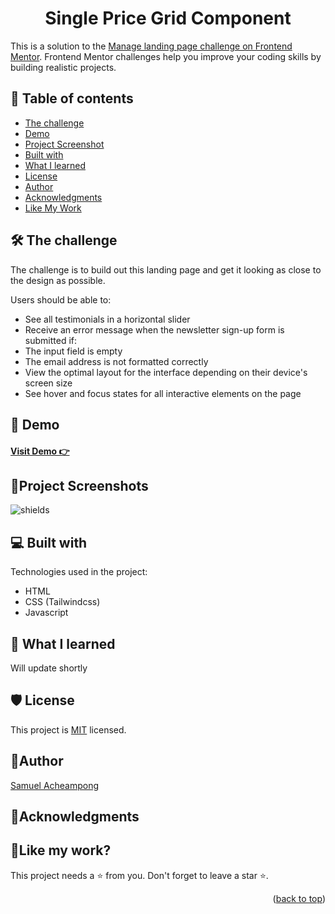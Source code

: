 <a name="readme-top"></a>
<h1 align="center">Single Price Grid Component</h1>

This is a solution to the [Manage landing page challenge on Frontend Mentor](https://www.frontendmentor.io/challenges/manage-landing-page-SLXqC6P5). Frontend Mentor challenges help you improve your coding skills by building realistic projects. 


## 📝 Table of contents

  - [The challenge](#the-challenge)
  - [Demo](#demo)
  - [Project Screenshot](#screenshot)
  - [Built with](#built-with)
  - [What I learned](#what-i-learned)
  - [License](#license)
  - [Author](#author)
  - [Acknowledgments](#acknowledgments)
  - [Like My Work](#like-my-work)

## 🛠 The challenge <a id="the-challenge"></a>

The challenge is to build out this landing page and get it looking as close to the design as possible.

Users should be able to:

- See all testimonials in a horizontal slider
- Receive an error message when the newsletter sign-up form is submitted if:
- The input field is empty
- The email address is not formatted correctly
- View the optimal layout for the interface depending on their device's screen size
- See hover and focus states for all interactive elements on the page

## 🚀 Demo <a id="demo"></a>

<h4><a href="#">  Visit Demo 👉</a></h4>


## 📸Project Screenshots <a id="screenshot"></a>

<img src="https://res.cloudinary.com/dlykqebw2/image/upload/v1703282263/desktop-design_c8ifov.jpg" alt="shields">


  
## 💻 Built with <a id="built-with"></a>

Technologies used in the project:

*  HTML
*  CSS (Tailwindcss)
*  Javascript 
  

## 📖 What I learned <a id="what-i-learned"></a>

<p> Will update shortly</p>

## 🛡️ License <a id="license"></a>

This project is [MIT](./LICENSE) licensed.

## 🤴Author <a id="author"></a>

[Samuel Acheampong](https://www.linkedin.com/in/yawsamcode/)

## 🤝Acknowledgments <a id="acknowledgments"></a>


## 💖Like my work? <a id="like-my-work"></a>

This project needs a ⭐️ from you. Don't forget to leave a star ⭐️.   

<p align="right">(<a href="#readme-top">back to top</a>)</p>

